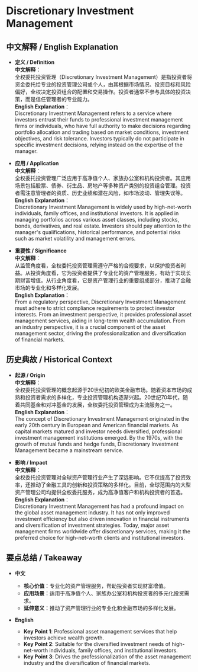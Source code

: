 # Discretionary Investment Management

## 中文解释 / English Explanation

* **定义 / Definition**  
  **中文解释**：  
  全权委托投资管理（Discretionary Investment Management）是指投资者将资金委托给专业的投资管理公司或个人，由其根据市场情况、投资目标和风险偏好，全权决定投资组合的配置和交易操作。投资者通常不参与具体的投资决策，而是信任管理者的专业能力。  
  **English Explanation**：  
  Discretionary Investment Management refers to a service where investors entrust their funds to professional investment management firms or individuals, who have full authority to make decisions regarding portfolio allocation and trading based on market conditions, investment objectives, and risk tolerance. Investors typically do not participate in specific investment decisions, relying instead on the expertise of the manager.

* **应用 / Application**  
  **中文解释**：  
  全权委托投资管理广泛应用于高净值个人、家族办公室和机构投资者。其应用场景包括股票、债券、衍生品、房地产等多种资产类别的投资组合管理。投资者需注意管理者的资质、历史业绩和潜在风险，如市场波动、管理失误等。  
  **English Explanation**：  
  Discretionary Investment Management is widely used by high-net-worth individuals, family offices, and institutional investors. It is applied in managing portfolios across various asset classes, including stocks, bonds, derivatives, and real estate. Investors should pay attention to the manager's qualifications, historical performance, and potential risks such as market volatility and management errors.

* **重要性 / Significance**  
  **中文解释**：  
  从监管角度看，全权委托投资管理需遵守严格的合规要求，以保护投资者利益。从投资角度看，它为投资者提供了专业化的资产管理服务，有助于实现长期财富增值。从行业角度看，它是资产管理行业的重要组成部分，推动了金融市场的专业化和多样化发展。  
  **English Explanation**：  
  From a regulatory perspective, Discretionary Investment Management must adhere to strict compliance requirements to protect investor interests. From an investment perspective, it provides professional asset management services, aiding in long-term wealth accumulation. From an industry perspective, it is a crucial component of the asset management sector, driving the professionalization and diversification of financial markets.

## 历史典故 / Historical Context

* **起源 / Origin**  
  **中文解释**：  
  全权委托投资管理的概念起源于20世纪初的欧美金融市场。随着资本市场的成熟和投资者需求的多样化，专业投资管理机构逐渐兴起。20世纪70年代，随着共同基金和对冲基金的发展，全权委托投资管理成为主流服务之一。  
  **English Explanation**：  
  The concept of Discretionary Investment Management originated in the early 20th century in European and American financial markets. As capital markets matured and investor needs diversified, professional investment management institutions emerged. By the 1970s, with the growth of mutual funds and hedge funds, Discretionary Investment Management became a mainstream service.

* **影响 / Impact**  
  **中文解释**：  
  全权委托投资管理对全球资产管理行业产生了深远影响。它不仅提高了投资效率，还推动了金融工具的创新和投资策略的多样化。目前，全球范围内的大型资产管理公司均提供全权委托服务，成为高净值客户和机构投资者的首选。  
  **English Explanation**：  
  Discretionary Investment Management has had a profound impact on the global asset management industry. It has not only improved investment efficiency but also driven innovation in financial instruments and diversification of investment strategies. Today, major asset management firms worldwide offer discretionary services, making it the preferred choice for high-net-worth clients and institutional investors.

## 要点总结 / Takeaway

* **中文**  
  - **核心价值**：专业化的资产管理服务，帮助投资者实现财富增值。  
  - **应用场景**：适用于高净值个人、家族办公室和机构投资者的多元化投资需求。  
  - **延伸意义**：推动了资产管理行业的专业化和金融市场的多样化发展。

* **English**  
  - **Key Point 1**: Professional asset management services that help investors achieve wealth growth.  
  - **Key Point 2**: Suitable for the diversified investment needs of high-net-worth individuals, family offices, and institutional investors.  
  - **Key Point 3**: Drives the professionalization of the asset management industry and the diversification of financial markets.